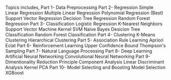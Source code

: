 Topics includes,
Part 1- Data Preprocessing
Part 2- Regression
  Simple Linear Regression
  Multiple Linear Regression
  Polynomial Regression (Best)
  Support Vector Regression
  Decision Tree Regression
  Random Forest Regression
Part 3- Classification
  Logistic Regression
  K-Nearest Neighbors
  Support Vector Machine
  Kernel SVM
  Naive Bayes
  Desicion Tree Classification
  Random Forest Classification
Part 4- Clustering
  K-Means Clustering
  Hierarchical Clustering
Part 5- Association Rule Learning
  Apriori
  Eclat
Part 6- Reinforcement Learning
  Upper Confidence Bound
  Thompson's Sampling
Part 7- Natural Language Processing
Part 8- Deep Learning
  Artificial Neural Networking
  Convolutional Neural Networking
Part 9- Dimentionality Reduction
  Principle Component Analysis
  Linear Discriminant Analysis
  Kernel PCA
Part 10- Model Selecting and Boosting
  Model Selection
  XGBoost
